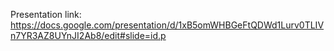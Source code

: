Presentation link: https://docs.google.com/presentation/d/1xB5omWHBGeFtQDWd1Lurv0TLIVn7YR3AZ8UYnJI2Ab8/edit#slide=id.p

